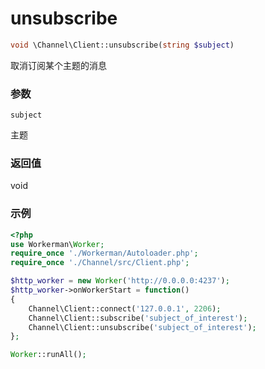 # unsubscribe

```php
void \Channel\Client::unsubscribe(string $subject)
```
取消订阅某个主题的消息

### 参数
``` subject ```

主题

### 返回值
void



### 示例
```php
<?php
use Workerman\Worker;
require_once './Workerman/Autoloader.php';
require_once './Channel/src/Client.php';

$http_worker = new Worker('http://0.0.0.0:4237');
$http_worker->onWorkerStart = function()
{
    Channel\Client::connect('127.0.0.1', 2206);
    Channel\Client::subscribe('subject_of_interest');
    Channel\Client::unsubscribe('subject_of_interest');
};

Worker::runAll();
```
